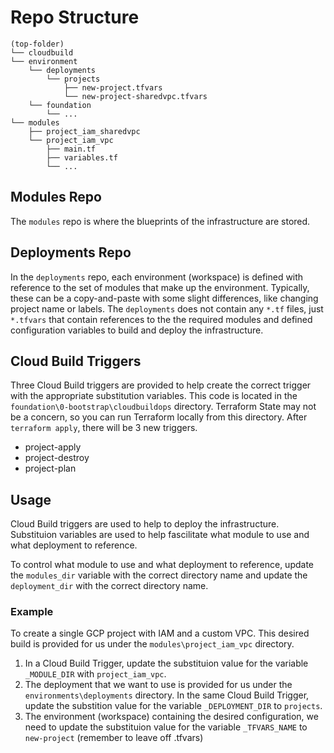 # Repo Structure

```
(top-folder)
└── cloudbuild
└── environment
    └── deployments
        └── projects
            ├── new-project.tfvars
            └── new-project-sharedvpc.tfvars
    └── foundation
        └── ...
└── modules
    ├── project_iam_sharedvpc
    └── project_iam_vpc
        ├── main.tf
        ├── variables.tf
        └── ...

```

## Modules Repo

The `modules` repo is where the blueprints of the infrastructure are stored. 

## Deployments Repo

In the `deployments` repo, each environment (workspace) is defined with reference to the set of modules that make up the environment. Typically, these can be a copy-and-paste with some slight differences, like changing project name or labels. The `deployments` does not contain any `*.tf` files, just `*.tfvars` that contain references to the the required modules and defined configuration variables to build and deploy the infrastructure.

## Cloud Build Triggers

Three Cloud Build triggers are provided to help create the correct trigger with the appropriate substitution variables. This code is located in the `foundation\0-bootstrap\cloudbuildops` directory. Terraform State may not be a concern, so you can run Terraform locally from this directory. After `terraform apply`, there will be 3 new triggers.

* project-apply
* project-destroy
* project-plan

## Usage

Cloud Build triggers are used to help to deploy the infrastructure. Substituion variables are used to help fascilitate what module to use and what deployment to reference.

To control what module to use and what deployment to reference, update the `modules_dir` variable with the correct directory name and update the `deployment_dir` with the correct directory name.

### Example

To create a single GCP project with IAM and a custom VPC. This desired build is provided for us under the `modules\project_iam_vpc` directory. 
1. In a Cloud Build Trigger, update the substituion value for the variable `_MODULE_DIR` with `project_iam_vpc`. 
1. The deployment that we want to use is provided for us under the `environments\deployments` directory. In the same Cloud Build Trigger, update the substition value for the variable `_DEPLOYMENT_DIR` to `projects`.
1. The environment (workspace) containing the desired configuration, we need to update the substituion value for the variable `_TFVARS_NAME` to `new-project` (remember to leave off .tfvars)
